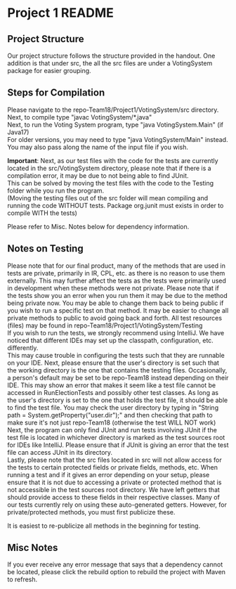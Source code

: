 # Project 1 README

## Project Structure
Our project structure follows the structure provided in the handout. One addition is that under src, the all the src files are under a VotingSystem package for easier grouping.


## Steps for Compilation
Please navigate to the repo-Team18/Project1/VotingSystem/src directory.  
Next, to compile type "javac VotingSystem/*.java"  
Next, to run the Voting System program, type "java VotingSystem.Main" (if Java17)  
For older versions, you may need to type "java VotingSystem/Main" instead.  
You may also pass along the name of the input file if you wish.  

**Important**: Next, as our test files with the code for the tests are currently located in the src/VotingSystem directory, 
please note that if there is a compilation error, it may be due to not being able to find JUnit.  
This can be solved by moving the test files with the code to the Testing folder while you run the program.  
(Moving the testing files out of the src folder will mean compiling and running the code WITHOUT tests. Package org.junit must exists in order to compile WITH the tests)

Please refer to Misc. Notes below for dependency information.

## Notes on Testing
Please note that for our final product, many of the methods that are used in tests are private, primarily in IR, CPL, etc. as there is no reason to use them
externally. This may further affect the tests as the tests were primarily used in development when these methods were not private. Please note
that if the tests show you an error when you run them it may be due to the method being private now. You may be able to change them back to being public
if you wish to run a specific test on that method. It may be easier to change all private methods to public to avoid going back and forth.
All test resources (files) may be found in repo-Team18/Project1/VotingSystem/Testing  
If you wish to run the tests, we strongly recommend using IntelliJ.
We have noticed that different IDEs may set up the classpath, configuration, etc. differently.  
This may cause trouble in configuring the tests such that they are runnable on your IDE.
Next, please ensure that the user's directory is set such that the working directory is the one
that contains the testing files. Occasionally, a person's default may be set to be repo-Team18 instead
depending on their IDE. This may show an error that makes it seem like a test file cannot be accessed in RunElectionTests and possibly other test classes. As long as the user's
directory is set to the one that holds the test file, it should be able to find the test file. You may check the user directory by
typing in "String path = System.getProperty("user.dir");" and then checking that path to make sure it's not just repo-Team18 (otherwise the test WILL NOT work)
Next, the program can only find JUnit and run tests involving JUnit if the test file
is located in whichever directory is marked as the test sources root for IDEs like IntelliJ. Please ensure that if JUnit is giving an error that
the test file can access JUnit in its directory.  
Lastly, please note that the src files located in src will not allow access for the tests to certain
protected fields or private fields, methods, etc. When running a test and if it gives an error depending on your setup,
please ensure that it is not due to accessing a private or protected method that is not accessible in the test sources root directory.
We have left getters that should provide access to these fields in their respective classes.
Many of our tests currently rely on using these auto-generated getters. However, for private/protected methods, you must first publicize these.

It is easiest to re-publicize all methods in the beginning for testing.

## Misc Notes
If you ever receive any error message that says that a dependency cannot be located, please click the rebuild option
to rebuild the project with Maven to refresh.

